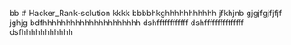 bb # Hacker_Rank-solution
kkkk
bbbbhkghhhhhhhhhhh
jfkhjnb
gjgjfgjfjfjf
jghjg
bdfhhhhhhhhhhhhhhhhhhhhh
dshffffffffffff
dshfffffffffffffff
dsfhhhhhhhhhhh
